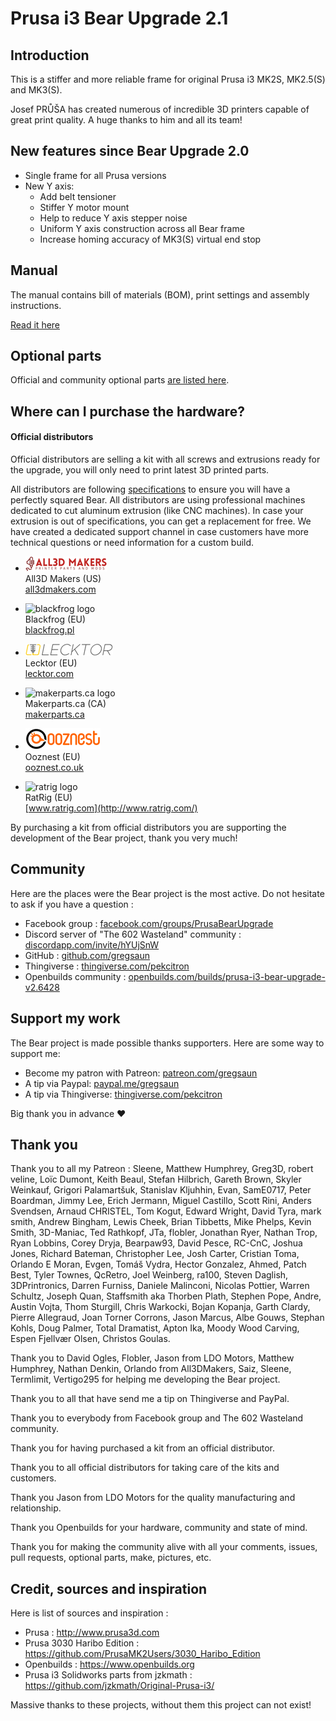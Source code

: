 # Prusa i3 Bear Upgrade 2.1



## Introduction

This is a stiffer and more reliable frame for original Prusa i3 MK2S, MK2.5(S) and MK3(S).

Josef PRŮŠA has created numerous of incredible 3D printers capable of great print quality. A huge thanks to him and all its team!


## New features since Bear Upgrade 2.0
  * Single frame for all Prusa versions
  * New Y axis:
    * Add belt tensioner
    * Stiffer Y motor mount
    * Help to reduce Y axis stepper noise
    * Uniform Y axis construction across all Bear frame
    * Increase homing accuracy of MK3(S) virtual end stop



## Manual

The manual contains bill of materials (BOM), print settings and assembly instructions.

[Read it here](manual/)



## Optional parts

Official and community optional parts [are listed here](optional_parts).



## Where can I purchase the hardware?

#### Official distributors

Official distributors are selling a kit with all screws and extrusions ready for the upgrade, you will only need to print latest 3D printed parts.

All distributors are following [specifications](doc/vslot_specs_tolerances.pdf) to ensure you will have a perfectly squared Bear. All distributors are using professional machines dedicated to cut aluminum extrusion (like CNC machines). In case your extrusion is out of specifications, you can get a replacement for free. We have created a dedicated support channel in case customers have more technical questions or need information for a custom build.

* ![all3d makers logo](doc/distributors/all3dmakers_logo.png)  
   All3D Makers (US)  
   [all3dmakers.com](http://all3dmakers.com/)  


* ![blackfrog logo](doc/distributors/blackfrog_logo.jpg)  
   Blackfrog (EU)  
   [blackfrog.pl](https://blackfrog.pl)  

* ![lecktor logo](doc/distributors/lecktor_logo.png)  
   Lecktor (EU)  
   [lecktor.com](http://lecktor.com)  

* ![makerparts.ca logo](doc/distributors/makerpartsca_logo.jpg)  
   Makerparts.ca (CA)  
   [makerparts.ca](http://makerparts.ca)  


* ![ooznest logo](doc/distributors/ooznest_logo.png)  
   Ooznest (EU)  
   [ooznest.co.uk](https://ooznest.co.uk/)  


* ![ratrig logo](doc/distributors/ratrig_logo.jpg)  
   RatRig (EU)  
   [www.ratrig.com](http://www.ratrig.com/)  

By purchasing a kit from official distributors you are supporting the development of the Bear project, thank you very much!



## Community

Here are the places were the Bear project is the most active. Do not hesitate to ask if you have a question :

* Facebook group : [facebook.com/groups/PrusaBearUpgrade](https://www.facebook.com/groups/PrusaBearUpgrade)
* Discord server of "The 602 Wasteland" community : [discordapp.com/invite/hYUjSnW](https://discordapp.com/invite/hYUjSnW)
* GitHub : [github.com/gregsaun](https://github.com/gregsaun)
* Thingiverse : [thingiverse.com/pekcitron](https://www.thingiverse.com/pekcitron)
* Openbuilds community : [openbuilds.com/builds/prusa-i3-bear-upgrade-v2.6428](https://openbuilds.com/builds/prusa-i3-bear-upgrade-v2.6428/)



## Support my work

The Bear project is made possible thanks supporters. Here are some way to support me:
  - Become my patron with Patreon: [patreon.com/gregsaun](https://www.patreon.com/gregsaun)
  - A tip via Paypal: [paypal.me/gregsaun](https://www.paypal.me/gregsaun)
  - A tip via Thingiverse: [thingiverse.com/pekcitron](https://www.thingiverse.com/pekcitron/about)

Big thank you in advance :heart:



## Thank you

Thank you to all my Patreon : Sleene, Matthew Humphrey, Greg3D, robert veline, Loïc Dumont, Keith Beaul, Stefan Hilbrich, Gareth Brown, Skyler Weinkauf, Grigori Palamartšuk, Stanislav Kljuhhin, Evan, SamE0717, Peter Boardman, Jimmy Lee, Erich Jermann, Miguel Castillo, Scott Rini, Anders Svendsen, Arnaud CHRISTEL, Tom Kogut, Edward Wright, David Tyra, mark smith, Andrew Bingham, Lewis Cheek, Brian Tibbetts, Mike Phelps, Kevin Smith, 3D-Maniac, Ted Rathkopf, JTa, flobler, Jonathan Ryer, Nathan Trop, Ryan Lobbins, Corey Dryja, Bearpaw93, David Pesce, RC-CnC, Joshua Jones, Richard Bateman, Christopher Lee, Josh Carter, Cristian Toma, Orlando E Moran, Evgen, Tomáš Vydra, Hector Gonzalez, Ahmed, Patch Best, Tyler Townes, QcRetro, Joel Weinberg, ra100, Steven Daglish, 3DPrintronics, Darren Furniss, Daniele Malinconi, Nicolas Pottier, Warren Schultz, Joseph Quan, Staffsmith aka Thorben Plath, Stephen Pope, Andre, Austin Vojta, Thom Sturgill, Chris Warkocki, Bojan Kopanja, Garth Clardy, Pierre Allegraud, Joan Torner Corrons, Jason Marcus, Albe Gouws, Stephan Kohls, Doug Palmer, Total Dramatist, Apton Ika, Moody Wood Carving, Espen Fjellvær Olsen, Christos Goulas.

Thank you to David Ogles, Flobler, Jason from LDO Motors, Matthew Humphrey, Nathan Denkin, Orlando from All3DMakers, Saiz, Sleene, Termlimit, Vertigo295 for helping me developing the Bear project.

Thank you to all that have send me a tip on Thingiverse and PayPal.

Thank you to everybody from Facebook group and The 602 Wasteland community.

Thank you for having purchased a kit from an official distributor.

Thank you to all official distributors for taking care of the kits and customers.

Thank you Jason from LDO Motors for the quality manufacturing and relationship.

Thank you Openbuilds for your hardware, community and state of mind.

Thank you for making the community alive with all your comments, issues, pull requests, optional parts, make, pictures, etc.



## Credit, sources and inspiration

Here is list of sources and inspiration :

* Prusa : http://www.prusa3d.com
* Prusa 3030 Haribo Edition : https://github.com/PrusaMK2Users/3030_Haribo_Edition
* Openbuilds : https://www.openbuilds.org
* Prusa i3 Solidworks parts from jzkmath : https://github.com/jzkmath/Original-Prusa-i3/

Massive thanks to these projects, without them this project can not exist!
